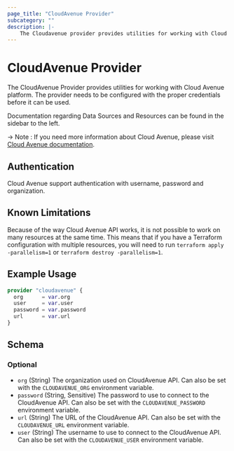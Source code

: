 ```yaml
---
page_title: "CloudAvenue Provider"
subcategory: ""
description: |-
    The Cloudavenue provider provides utilities for working with Cloud Avenue platform.
---
```


# CloudAvenue Provider

The CloudAvenue Provider provides utilities for working with Cloud Avenue platform.
The provider needs to be configured with the proper credentials before it can be used.

Documentation regarding Data Sources and Resources can be found in the sidebar to the left.

 -> Note : If you need more information about Cloud Avenue, please visit [Cloud Avenue documentation](https://wiki.cloudavenue.orange-business.com/w/index.php/Accueil).
## Authentication

Cloud Avenue support authentication with username, password and organization.

## Known Limitations

Because of the way Cloud Avenue API works, it is not possible to work on many resources at the same time.
This means that if you have a Terraform configuration with multiple resources, you will need to run `terraform apply -parallelism=1` or `terraform destroy -parallelism=1`.

## Example Usage

```terraform
provider "cloudavenue" {
  org      = var.org
  user     = var.user
  password = var.password
  url      = var.url
}
```

<!-- schema generated by tfplugindocs -->
## Schema

### Optional

- `org` (String) The organization used on CloudAvenue API. Can also be set with the `CLOUDAVENUE_ORG` environment variable.
- `password` (String, Sensitive) The password to use to connect to the CloudAvenue API. Can also be set with the `CLOUDAVENUE_PASSWORD` environment variable.
- `url` (String) The URL of the CloudAvenue API. Can also be set with the `CLOUDAVENUE_URL` environment variable.
- `user` (String) The username to use to connect to the CloudAvenue API. Can also be set with the `CLOUDAVENUE_USER` environment variable.
